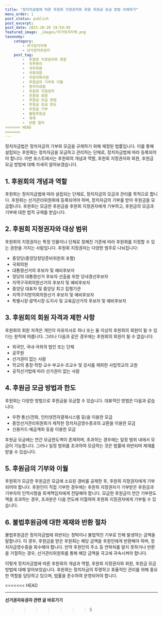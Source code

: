 ```yaml
---
title: "정치자금법에 따른 후원회 지정권자와 회원 후원금 모금 방법 이해하기"
menu_order: 1
post_status: publish
post_excerpt: 
post_date: 2023-10-20 19:54:49
featured_image: _images/국가및지자체.png
taxonomy:
    category:
        - 국가및지자체
        - 선거권자유권자
    post_tag:
        -  후원회 지정권자와 회원
        -  국무총리
        -  국무위원
        -  국회의원
        -  지방의회의원
        -  후원금의 기부와 이월
        -  정치자금법
        -  후원회 지정권자
        -  후원회 회원
        -  후원금 모금 방법
        -  후원금 모금 한도
        -  후원금 기부
        -  불법후원금
        -  제재
        -  반환 절차
<<<<<<< HEAD
=======
---
```



정치자금법은 정치자금의 기부와 모금을 규제하기 위해 제정된 법률입니다. 이를 통해 설립되는 후원회는 정치자금을 모금하고 관리하는 단체로, 정치자금법에 따라 등록되어야 합니다. 이번 포스트에서는 후원회의 개념과 역할, 후원회 지정권자와 회원, 후원금 모금 방법에 대해 자세히 알아보겠습니다.

## 1. 후원회의 개념과 역할

후원회는 정치자금법에 따라 설립되는 단체로, 정치자금의 모금과 관리를 목적으로 합니다. 후원회는 선거관리위원회에 등록되어야 하며, 정치자금의 기부를 받아 후원금을 모금합니다. 후원회는 모금한 후원금을 후원회 지정권자에게 기부하고, 후원금의 모금과 기부에 대한 법적 규제를 받습니다.

## 2. 후원회 지정권자와 대상 범위

후원회의 지정권자는 특정 인물이나 단체로 정해진 기준에 따라 후원회를 지정할 수 있는 권한을 가지는 사람입니다. 후원회 지정권자는 다양한 범주로 나눠집니다:

- 중앙당(중앙당창당준비위원회 포함)
- 국회의원
- 대통령선거의 후보자 및 예비후보자
- 정당의 대통령선거 후보자 선출을 위한 당내경선후보자
- 지역구국회의원선거의 후보자 및 예비후보자
- 중앙당 대표자 및 중앙당 최고 집행기관
- 지역구지방의회의원선거 후보자 및 예비후보자
- 특별시장·광역시장·도지사 및 교육감선거의 후보자 및 예비후보자

## 3. 후원회의 회원 자격과 제한 사항

후원회의 회원 자격은 개인이 자유의사로 하나 또는 둘 이상의 후원회의 회원이 될 수 있다는 원칙에 따릅니다. 그러나 다음과 같은 경우에는 후원회의 회원이 될 수 없습니다:

- 외국인, 국내·국외의 법인 또는 단체
- 공무원
- 선거권이 없는 사람
- 학교의 총장·학장·교수·부교수·조교수 및 강사를 제외한 사립학교의 교원
- 공직선거법에 따라 선거권이 없는 사람

## 4. 후원금 모금 방법과 한도

후원회는 다양한 방법으로 후원금을 모금할 수 있습니다. 대표적인 방법은 다음과 같습니다:

- 우편·통신(전화, 인터넷전자결제시스템 등)을 이용한 모금
- 중앙선거관리위원회가 제작한 정치자금영수증과의 교환을 이용한 모금
- 신용카드·예금계좌 등을 이용한 모금

후원금 모금에는 연간 모금한도액이 존재하며, 초과하는 경우에는 일정 범위 내에서 모금이 가능합니다. 그러나 일정 범위를 초과하여 모금하는 것은 법률에 위반되며 제재를 받을 수 있습니다.

## 5. 후원금의 기부와 이월

후원회가 모금한 후원금은 모금에 소요된 경비를 공제한 후, 후원회 지정권자에게 기부되어야 합니다. 후원인이 직접 기부한 경우에는 후원회 지정권자가 기부받은 후원금과 기부자의 인적사항을 회계책임자에게 전달해야 합니다. 모금한 후원금이 연간 기부한도액을 초과하는 경우, 초과분은 다음 연도에 이월하여 후원회 지정권자에게 기부될 수 있습니다.

## 6. 불법후원금에 대한 제재와 반환 절차

불법후원금은 정치자금법에 위반되는 청탁이나 불법적인 기부로 인해 발생하는 금액을 말합니다. 이 경우, 후원금을 받은 후원회는 해당 금액을 후원인에게 반환해야 하며, 정치자금영수증을 회수해야 합니다. 만약 후원인의 주소 등 연락처를 알지 못하거나 반환을 거절하는 경우, 선거관리위원회를 통해 해당 금액을 국고에 귀속시켜야 합니다.

이렇게 정치자금법에 따른 후원회의 개념과 역할, 후원회 지정권자와 회원, 후원금 모금 방법에 대해 알아보았습니다. 후원회는 정치자금의 투명하고 효율적인 관리를 위해 중요한 역할을 담당하고 있으며, 법률을 준수하여 운영되어야 합니다.

<<<<<<< HEAD



<!-- wp:separator -->
<hr class="wp-block-separator has-alpha-channel-opacity"/>
<!-- /wp:separator -->

<!-- wp:group {"backgroundColor":"base","layout":{"type":"constrained"}} -->
<div class="wp-block-group has-base-background-color has-background"><!-- wp:paragraph {"align":"center","fontSize":"large"} -->
<p class="has-text-align-center has-large-font-size"><strong>선거권자유권자 관련 글 바로가기</strong></p>
<!-- /wp:paragraph -->


<!-- wp:latest-posts
{"categories":[{"id":7202,"count":19,"description":"","link":"https://uknowlaw.com/category/%ec%84%a0%ea%b1%b0%ea%b6%8c%ec%9e%90%ec%9c%a0%ea%b6%8c%ec%9e%90/","name":"선거권자유권자","slug":"선거권자유권자","taxonomy":"category","parent":0,"meta":[],"_links":{"self":[{"href":"https://uknowlaw.com/wp-json/wp/v2/categories/7202"}],"collection":[{"href":"https://uknowlaw.com/wp-json/wp/v2/categories"}],"about":[{"href":"https://uknowlaw.com/wp-json/wp/v2/taxonomies/category"}],"wp:post_type":[{"href":"https://uknowlaw.com/wp-json/wp/v2/posts?categories=7202"}],"curies":[{"name":"wp","href":"https://api.w.org/{rel}","templated":true}]}}],"postsToShow":100,"excerptLength":28,"postLayout":"grid","columns":2,"featuredImageAlign":"left","featuredImageSizeSlug":"large","fontSize":"medium"} /--></div>
<!-- /wp:group -->
>>>>>>> 5
